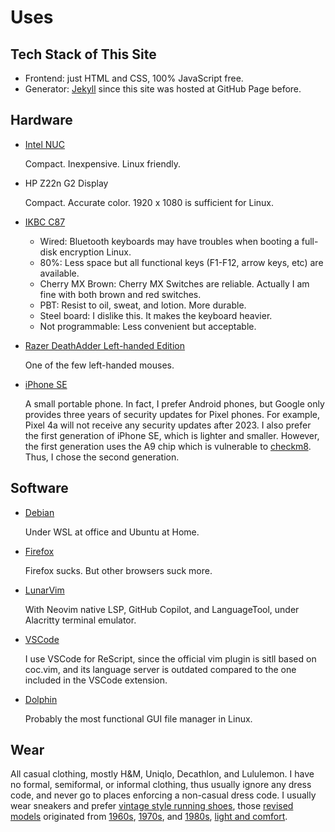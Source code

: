 # Uses

## Tech Stack of This Site

- Frontend: just HTML and CSS, 100% JavaScript free.
- Generator: [Jekyll](https://jekyllrb.com/) since this site was hosted at GitHub Page before.

## Hardware

- [Intel NUC](https://www.intel.com/content/www/us/en/products/boards-kits/nuc.html)

    Compact. Inexpensive. Linux friendly.

- HP Z22n G2 Display

    Compact. Accurate color. 1920 x 1080 is sufficient for Linux.

- [IKBC C87](https://www.ikbckeyboard.com/product-page/c87)

    * Wired: Bluetooth keyboards may have troubles when booting a full-disk encryption Linux.
    * 80%: Less space but all functional keys (F1-F12, arrow keys, etc) are available.
    * Cherry MX Brown: Cherry MX Switches are reliable. Actually I am fine with both brown and red switches.
    * PBT: Resist to oil, sweat, and lotion. More durable.
    * Steel board: I dislike this. It makes the keyboard heavier.
    * Not programmable: Less convenient but acceptable.

- [Razer DeathAdder Left-handed Edition](https://www.razer.com/eu-en/gaming-mice/razer-deathadder-left-handed-edition)

    One of the few left-handed mouses.

- [iPhone SE]

    A small portable phone.
    In fact, I prefer Android phones, but Google only provides three years of security updates for Pixel phones.
    For example, Pixel 4a will not receive any security updates after 2023.
    I also prefer the first generation of iPhone SE, which is lighter and smaller.
    However, the first generation uses the A9 chip which is vulnerable to [checkm8].
    Thus, I chose the second generation.

[iPhone SE]: https://support.apple.com/kb/SP820?locale=en_US
[checkm8]: https://arstechnica.com/information-technology/2019/09/developer-of-checkm8-explains-why-idevice-jailbreak-exploit-is-a-game-changer/

## Software

- [Debian](https://www.debian.org/)

    Under WSL at office and Ubuntu at Home.

- [Firefox](https://www.mozilla.org/)

    Firefox sucks.
    But other browsers suck more.

- [LunarVim](https://www.lunarvim.org/)

    With Neovim native LSP, GitHub Copilot, and LanguageTool,
    under Alacritty terminal emulator.

- [VSCode](https://code.visualstudio.com/)

    I use VSCode for ReScript, since the official vim plugin is sitll based on coc.vim,
    and its language server is outdated compared to the one included in the VSCode extension.

- [Dolphin](https://kde.org/applications/en/system/org.kde.dolphin)

    Probably the most functional GUI file manager in Linux.

## Wear

All casual clothing, mostly H&M, Uniqlo, Decathlon, and Lululemon.
I have no formal, semiformal, or informal clothing,
thus usually ignore any dress code,
and never go to places enforcing a non-casual dress code.
I usually wear sneakers and prefer [vintage style running shoes][thedeffest], those [revised] [models] originated from [1960s], [1970s], and [1980s], [light and comfort][ad].

[thedeffest]: https://www.thedeffest.com/
[revised]: https://www.thedeffest.com/blog/new-balance-ms327laa-retro-runners
[models]: https://www.mizuno.jp/mizuno1906/journal/journal_collection/046/
[1960s]: https://www.onitsukatiger.com/gb/en-gb/onitsukatiger-inspiration/onitsukatiger-mexico-66/
[1970s]: /uses/comp-100.jpg "https://www.thedeffest.com/vintage-ads/new-balance-100-w100-vintage-sneaker-ad-from-1979"
[1980s]: /uses/nb-420.jpg "https://i.ebayimg.com/images/g/ApEAAOSwd7Fb-MP7/s-l1600.jpg"
[ad]: /uses/nb-ads.jpg "https://images.squarespace-cdn.com/content/v1/5ab94f5e3c3a536987d16ce5/1586282359719-W9JJP53TVVP0EAJVXOLJ/ke17ZwdGBToddI8pDm48kGNEFA4rC7c0McDIySn7RjkUqsxRUqqbr1mOJYKfIPR7LoDQ9mXPOjoJoqy81S2I8N_N4V1vUb5AoIIIbLZhVYxCRW4BPu10St3TBAUQYVKcPlG31PR0Q5DeNaNXE1QnS_LzyNcqI129vtg_t5azkwh6fx-4rvXr20Sq8_feGDMO/New+Balance+1982+vintage+sneaker+ad+%40+The+Deffest?format=1500w"
